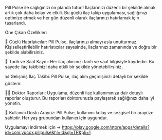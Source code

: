 Pill Pulse ile sağlığınızı ön planda tutun! İlaçlarınızı düzenli bir şekilde almak artık çok daha kolay ve etkili. Bu güçlü ilaç takip uygulaması, sağlığınızı optimize etmek ve her gün düzenli olarak ilaçlarınızı hatırlamak için tasarlandı.

Öne Çıkan Özellikler:

🔔 Güçlü Hatırlatıcılar: Pill Pulse, ilaçlarınızı almayı asla unutturmaz. Kişiselleştirilebilir hatırlatıcılar sayesinde, ilaçlarınızı zamanında ve doğru bir şekilde alabilirsiniz.

📆 Tarih ve Saat Kaydı: Her ilaç alımınızı tarih ve saat bilgisiyle kaydedin. Bu sayede ilaç takibinizi daha etkili bir şekilde yönetebilirsiniz.

📊 Gelişmiş İlaç Takibi: Pill Pulse, ilaç alım geçmişinizi detaylı bir şekilde gösterir.

👨‍⚕️ Doktor Raporları: Uygulama, düzenli ilaç kullanımınıza dair detaylı raporlar oluşturur. Bu raporları doktorunuzla paylaşarak sağlığınızı daha iyi yönetin.

📱 Kullanıcı Dostu Arayüz: Pill Pulse, kullanımı kolay ve sezgisel bir arayüze sahiptir. Her yaş grubundan kullanıcı için uygundur.

Uygulamayı indirmek için -> https://play.google.com/store/apps/details?id=com.yucox.pillpulse&hl=id&gl=TR&pli=1
